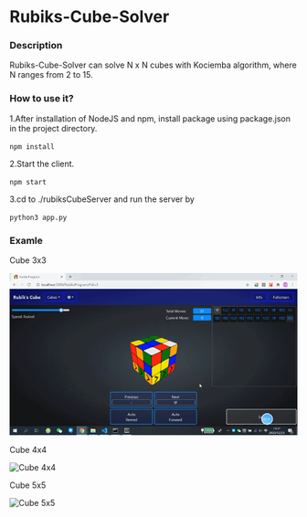 # Rubiks-Cube-Solver

### Description
Rubiks-Cube-Solver can solve N x N cubes with Kociemba algorithm, where N ranges from 2 to 15.

### How to use it?
1.After installation of NodeJS and npm, install package using package.json in the project directory.

`npm install`

2.Start the client.

`npm start`

3.cd to ./rubiksCubeServer
and run the server by

`python3 app.py`

### Examle
Cube 3x3

![Cube 3x3](https://github.com/zimyang/Rubiks-Cube-Solver/blob/master/video/3x3%20Cube.gif)

Cube 4x4

![Cube 4x4](https://github.com/zimyang/Rubiks-Cube-Solver/blob/master/video/4x4%20Cube.gif)

Cube 5x5

![Cube 5x5](https://github.com/zimyang/Rubiks-Cube-Solver/blob/master/video/5x5%20Cube.gif)
